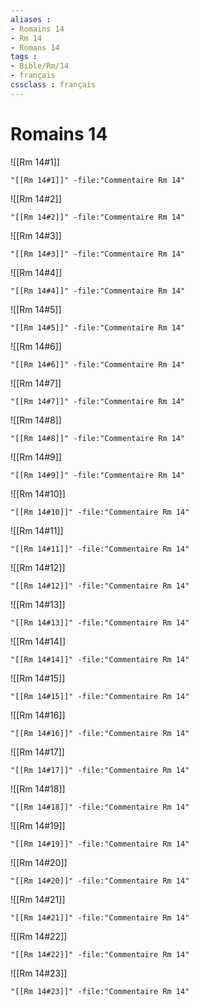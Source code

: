 ```yaml
---
aliases : 
- Romains 14
- Rm 14
- Romans 14
tags : 
- Bible/Rm/14
- français
cssclass : français
---
```


# Romains 14

![[Rm 14#1]]

```query
"[[Rm 14#1]]" -file:"Commentaire Rm 14"
```

![[Rm 14#2]]

```query
"[[Rm 14#2]]" -file:"Commentaire Rm 14"
```

![[Rm 14#3]]

```query
"[[Rm 14#3]]" -file:"Commentaire Rm 14"
```

![[Rm 14#4]]

```query
"[[Rm 14#4]]" -file:"Commentaire Rm 14"
```

![[Rm 14#5]]

```query
"[[Rm 14#5]]" -file:"Commentaire Rm 14"
```

![[Rm 14#6]]

```query
"[[Rm 14#6]]" -file:"Commentaire Rm 14"
```

![[Rm 14#7]]

```query
"[[Rm 14#7]]" -file:"Commentaire Rm 14"
```

![[Rm 14#8]]

```query
"[[Rm 14#8]]" -file:"Commentaire Rm 14"
```

![[Rm 14#9]]

```query
"[[Rm 14#9]]" -file:"Commentaire Rm 14"
```

![[Rm 14#10]]

```query
"[[Rm 14#10]]" -file:"Commentaire Rm 14"
```

![[Rm 14#11]]

```query
"[[Rm 14#11]]" -file:"Commentaire Rm 14"
```

![[Rm 14#12]]

```query
"[[Rm 14#12]]" -file:"Commentaire Rm 14"
```

![[Rm 14#13]]

```query
"[[Rm 14#13]]" -file:"Commentaire Rm 14"
```

![[Rm 14#14]]

```query
"[[Rm 14#14]]" -file:"Commentaire Rm 14"
```

![[Rm 14#15]]

```query
"[[Rm 14#15]]" -file:"Commentaire Rm 14"
```

![[Rm 14#16]]

```query
"[[Rm 14#16]]" -file:"Commentaire Rm 14"
```

![[Rm 14#17]]

```query
"[[Rm 14#17]]" -file:"Commentaire Rm 14"
```

![[Rm 14#18]]

```query
"[[Rm 14#18]]" -file:"Commentaire Rm 14"
```

![[Rm 14#19]]

```query
"[[Rm 14#19]]" -file:"Commentaire Rm 14"
```

![[Rm 14#20]]

```query
"[[Rm 14#20]]" -file:"Commentaire Rm 14"
```

![[Rm 14#21]]

```query
"[[Rm 14#21]]" -file:"Commentaire Rm 14"
```

![[Rm 14#22]]

```query
"[[Rm 14#22]]" -file:"Commentaire Rm 14"
```

![[Rm 14#23]]

```query
"[[Rm 14#23]]" -file:"Commentaire Rm 14"
```

